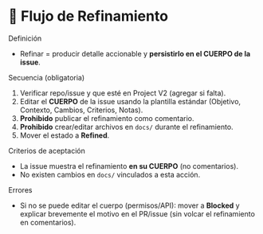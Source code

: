 # 🔄 Flujo de Refinamiento

Definición
- Refinar = producir detalle accionable y **persistirlo en el CUERPO de la issue**.

Secuencia (obligatoria)
1) Verificar repo/issue y que esté en Project V2 (agregar si falta).
2) Editar el **CUERPO** de la issue usando la plantilla estándar
   (Objetivo, Contexto, Cambios, Criterios, Notas).
3) **Prohibido** publicar el refinamiento como comentario.
4) **Prohibido** crear/editar archivos en `docs/` durante el refinamiento.
5) Mover el estado a **Refined**.

Criterios de aceptación
- La issue muestra el refinamiento **en su CUERPO** (no comentarios).
- No existen cambios en `docs/` vinculados a esta acción.

Errores
- Si no se puede editar el cuerpo (permisos/API): mover a **Blocked**
  y explicar brevemente el motivo en el PR/issue (sin volcar el refinamiento
  en comentarios).
